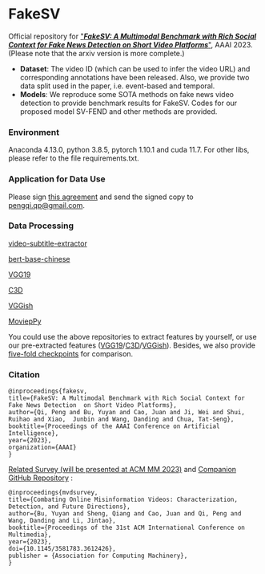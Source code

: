 # FakeSV
Official repository for ["***FakeSV: A Multimodal Benchmark with Rich Social Context for Fake News Detection on Short Video Platforms***"](https://arxiv.org/abs/2211.10973), AAAI 2023. (Please note that the arxiv version is more complete.)
- **Dataset**: The video ID (which can be used to infer the video URL) and corresponding annotations have been released. Also, we provide two data split used in the paper, i.e. event-based and temporal. 
- **Models**: We reproduce some SOTA methods on fake news video detection to provide benchmark results for FakeSV. Codes for our proposed model SV-FEND and other methods are provided. 

### Environment
Anaconda 4.13.0, python 3.8.5, pytorch 1.10.1 and cuda 11.7. For other libs, please refer to the file requirements.txt.

### Application for Data Use
Please sign [this agreement](https://drive.google.com/file/d/1Ozj5OOYoDYnDznDLAECBvlGIDtyGl6Vz) and send the signed copy to pengqi.qp@gmail.com.

### Data Processing
[video-subtitle-extractor](https://github.com/YaoFANGUK/video-subtitle-extractor)

[bert-base-chinese](https://github.com/google-research/bert)

[VGG19](https://pytorch.org/vision/main/models)

[C3D](https://github.com/yyuanad/Pytorch_C3D_Feature_Extractor)

[VGGish](https://github.com/harritaylor/torchvggish)

[MoviepPy](https://github.com/Zulko/moviepy)

You could use the above repositories to extract features by yourself, or use our pre-extracted features ([VGG19](https://huggingface.co/datasets/MischaQI/FakeSV/blob/main/ptvgg19_frames.zip)/[C3D](https://huggingface.co/datasets/MischaQI/FakeSV/blob/main/c3d.zip)/[VGGish](https://huggingface.co/datasets/MischaQI/FakeSV/blob/main/dict_vid_audioconvfea.pkl)). Besides, we also provide [five-fold checkpoints](https://huggingface.co/datasets/MischaQI/FakeSV/tree/main/checkpoints) for comparison. 

### Citation
```
@inproceedings{fakesv, 
title={FakeSV: A Multimodal Benchmark with Rich Social Context for Fake News Detection  on Short Video Platforms}, 
author={Qi, Peng and Bu, Yuyan and Cao, Juan and Ji, Wei and Shui, Ruihao and Xiao,  Junbin and Wang, Danding and Chua, Tat-Seng}, 
booktitle={Proceedings of the AAAI Conference on Artificial Intelligence}, 
year={2023}, 
organization={AAAI} 
} 
```

[Related Survey (will be presented at ACM MM 2023)](https://arxiv.org/abs/2302.03242) and [Companion GitHub Repository](https://github.com/ICTMCG/Awesome-Misinfo-Video-Detection) :
```
@inproceedings{mvdsurvey, 
title={Combating Online Misinformation Videos: Characterization, Detection, and Future Directions}, 
author={Bu, Yuyan and Sheng, Qiang and Cao, Juan and Qi, Peng and Wang, Danding and Li, Jintao}, 
booktitle={Proceedings of the 31st ACM International Conference on Multimedia}, 
year={2023},
doi={10.1145/3581783.3612426},
publisher = {Association for Computing Machinery},
} 
```
